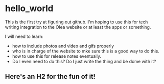 # hello_world
This is the first try at figuring out github. I'm hoping to use this for tech writing integration to the Olea website or at least the apps or something.

I will need to learn:
- how to include photos and video and gifs properly
- who is in charge of the website to mke sure this is a good way to do this.
- how to use this for release notes eventually. 
- Do I even need to do this? Do I just write the thing and be dome with it?

## Here's an H2 for the fun of it!
